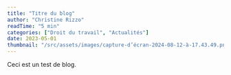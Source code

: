 ```yaml
---
title: "Titre du blog"
author: "Christine Rizzo"
readTime: "5 min"
categories: ["Droit du travail", "Actualités"]
date: 2023-05-01
thumbnail: "/src/assets/images/capture-d’écran-2024-08-12-à-17.43.49.png"
---
```


Ceci est un test de blog.